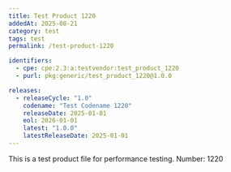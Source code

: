 ```yaml
---
title: Test Product 1220
addedAt: 2025-08-21
category: test
tags: test
permalink: /test-product-1220

identifiers:
  - cpe: cpe:2.3:a:testvendor:test_product_1220
  - purl: pkg:generic/test_product_1220@1.0.0

releases:
  - releaseCycle: "1.0"
    codename: "Test Codename 1220"
    releaseDate: 2025-01-01
    eol: 2026-01-01
    latest: "1.0.0"
    latestReleaseDate: 2025-01-01
---
```


This is a test product file for performance testing. Number: 1220
